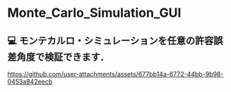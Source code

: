 # Monte_Carlo_Simulation_GUI

## 💻️ モンテカルロ・シミュレーションを任意の許容誤差角度で検証できます．

https://github.com/user-attachments/assets/677bb14a-6772-44bb-9b98-0453a842eecb

